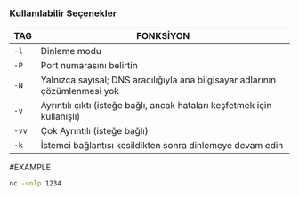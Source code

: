 ### Kullanılabilir Seçenekler

| TAG  | FONKSİYON |
|------|------------|
| `-l` | Dinleme modu |
| `-P` | Port numarasını belirtin |
| `-N` | Yalnızca sayısal; DNS aracılığıyla ana bilgisayar adlarının çözümlenmesi yok |
| `-v` | Ayrıntılı çıktı (isteğe bağlı, ancak hataları keşfetmek için kullanışlı) |
| `-vv` | Çok Ayrıntılı (isteğe bağlı) |
| `-k` | İstemci bağlantısı kesildikten sonra dinlemeye devam edin|


#EXAMPLE 
```bash
nc -vnlp 1234
```
